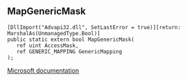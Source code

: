 ## MapGenericMask

```
[DllImport("Advapi32.dll", SetLastError = true)][return: MarshalAs(UnmanagedType.Bool)]
public static extern bool MapGenericMask(
   ref uint AccessMask,
   ref GENERIC_MAPPING GenericMapping
);
```

[Microsoft documentation](TODO)
